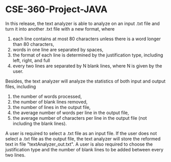 # CSE-360-Project-JAVA

In this release, the text analyzer is able to analyze on an input .txt file and turn it into another .txt file with a new format, where

  1. each line contains at most 80 characters unless there is a word longer than 80 characters,
  2. words in one line are separated by spaces, 
  3. the format of each line is determined by the justification type, including left, right, and full
  4. every two lines are separated by N blank lines, where N is given by the user.

Besides, the text analyzer will analyze the statistics of both input and output files, including 

  1. the number of words processed, 
  2. the number of blank lines removed, 
  3. the number of lines in the output file,
  4. the average number of words per line in the output file,
  5. the average number of characters per line in the output file (not including the blank lines).

A user is required to select a .txt file as an input file. If the user does not select a .txt file as the output file, the text analyzer will store the reformed text in file "textAnalyzer_out.txt". A user is also required to choose the justification type and the number of blank lines to be added between every two lines.

